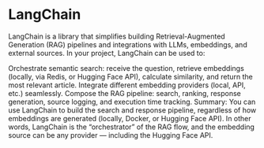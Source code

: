 # LangChain

LangChain is a library that simplifies building Retrieval-Augmented Generation (RAG) pipelines and integrations with LLMs, embeddings, and external sources.
In your project, LangChain can be used to:

Orchestrate semantic search: receive the question, retrieve embeddings (locally, via Redis, or Hugging Face API), calculate similarity, and return the most relevant article.
Integrate different embedding providers (local, API, etc.) seamlessly.
Compose the RAG pipeline: search, ranking, response generation, source logging, and execution time tracking.
Summary:
You can use LangChain to build the search and response pipeline, regardless of how embeddings are generated (locally, Docker, or Hugging Face API).
In other words, LangChain is the “orchestrator” of the RAG flow, and the embedding source can be any provider — including the Hugging Face API.